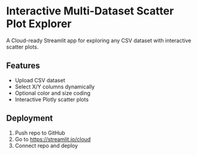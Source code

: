 # Interactive Multi-Dataset Scatter Plot Explorer

A Cloud-ready Streamlit app for exploring any CSV dataset with interactive scatter plots.

## Features
- Upload CSV dataset
- Select X/Y columns dynamically
- Optional color and size coding
- Interactive Plotly scatter plots

## Deployment
1. Push repo to GitHub
2. Go to https://streamlit.io/cloud
3. Connect repo and deploy

